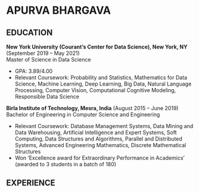 # APURVA BHARGAVA

## EDUCATION

**New York University (Courant’s Center for Data Science), New York, NY** (September 2019 – May 2021)\
Master of Science in Data Science
- GPA: 3.89/4.00
- Relevant Coursework: Probability and Statistics, Mathematics for Data Science, Machine Learning, Deep Learning, Big Data, Natural Language Processing, Computer Vision, Computational Cognitive Modeling, Responsible Data Science

**Birla Institute of Technology, Mesra, India** (August 2015 – June 2019)\
Bachelor of Engineering in Computer Science and Engineering
- Relevant Coursework: Database Management Systems, Data Mining and Data Warehousing, Artificial Intelligence and Expert Systems, Soft Computing, Data Structures and Algorithms, Parallel and Distributed Systems, Advanced Engineering Mathematics, Discrete Mathematical Structures
- Won ‘Excellence award for Extraordinary Performance in Academics’ (awarded to 3 students in a batch of 180)

## EXPERIENCE
